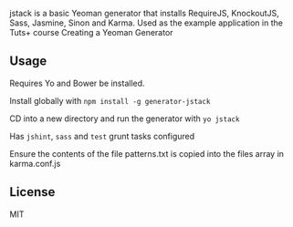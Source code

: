 ﻿jstack is a basic Yeoman generator that installs RequireJS, KnockoutJS, Sass, Jasmine, Sinon and Karma. Used as the example application in the Tuts+ course Creating a Yeoman Generator

## Usage

Requires Yo and Bower be installed.

Install globally with `npm install -g generator-jstack`

CD into a new directory and run the generator with `yo jstack`

Has `jshint`, `sass` and `test` grunt tasks configured

Ensure the contents of the file patterns.txt is copied into the files array in karma.conf.js

## License

MIT
